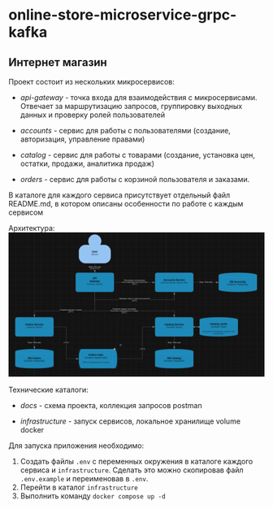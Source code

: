 # online-store-microservice-grpc-kafka

## Интернет магазин

Проект состоит из нескольких микросервисов:

- _api-gateway_ - точка входа для взаимодействия с микросервисами. Отвечает за маршрутизацию запросов, группировку выходных данных и проверку ролей пользователей

- _accounts_ - сервис для работы с пользователями (создание, авторизация, управление правами)

- _catalog_ - сервис для работы с товарами (создание, установка цен, остатки, продажи, аналитика продаж)

- _orders_ - сервис для работы с корзиной пользователя и заказами.

В каталоге для каждого сервиса присутствует отдельный файл README.md, в котором описаны особенности по работе с каждым сервисом

Архитектура:
![Архитектура](/docs/arhitecture.png)

Технические каталоги:

- _docs_ - схема проекта, коллекция запросов postman

- _infrastructure_ - запуск сервисов, локальное хранилище volume docker

Для запуска приложения необходимо:

1. Создать файлы `.env` с переменных окружения в каталоге каждого сервиса и `infrastructure`. Сделать это можно скопировав файл `.env.example` и переименовав в `.env`.
2. Перейти в каталог `infrastructure`
3. Выполнить команду `docker compose up -d`
